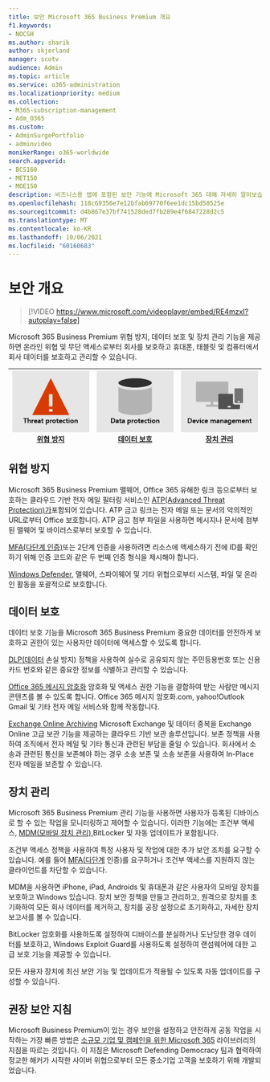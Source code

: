 ```yaml
---
title: 보안 Microsoft 365 Business Premium 개요
f1.keywords:
- NOCSH
ms.author: sharik
author: skjerland
manager: scotv
audience: Admin
ms.topic: article
ms.service: o365-administration
ms.localizationpriority: medium
ms.collection:
- M365-subscription-management
- Adm_O365
ms.custom:
- AdminSurgePortfolio
- adminvideo
monikerRange: o365-worldwide
search.appverid:
- BCS160
- MET150
- MOE150
description: 비즈니스용 앱에 포함된 보안 기능에 Microsoft 365 대해 자세히 알아보습니다.
ms.openlocfilehash: 118c69356e7e12bfab69770f6ee1dc15bd58525e
ms.sourcegitcommit: d4b867e37bf741528ded7fb289e4f6847228d2c5
ms.translationtype: MT
ms.contentlocale: ko-KR
ms.lasthandoff: 10/06/2021
ms.locfileid: "60160683"
---
```

# <a name="overview-of-security"></a>보안 개요

> [!VIDEO https://www.microsoft.com/videoplayer/embed/RE4mzxI?autoplay=false]

Microsoft 365 Business Premium 위협 방지, 데이터 보호 및 장치 관리 기능을 제공하면 온라인 위협 및 무단 액세스로부터 회사를 보호하고 휴대폰, 태블릿 및 컴퓨터에서 회사 데이터를 보호하고 관리할 수 있습니다.

|![위협 방지.](../media/m365-business-security-threat-protection.png)<br/>[위협 방지](#threat-protection)|![클라이언트와 공동 작업](../media/m365-business-security-data-protection.png) <br/>[데이터 보호](#data-protection) | ![장치 관리](../media/m365-business-security-device-management.png) <br/>[장치 관리](#device-management) |
|--|--|--|

## <a name="threat-protection"></a>위협 방지

Microsoft 365 Business Premium 맬웨어, Office 365 유해한 링크 등으로부터 보호하는 클라우드 기반 전자 메일 필터링 서비스인 [ATP(Advanced Threat Protection)가](safe-links.md)포함되어 있습니다. ATP 금고 링크는 전자 메일 또는 문서의 악의적인 URL로부터 Office 보호합니다. ATP 금고 첨부 파일을 사용하면 메시지나 문서에 첨부된 맬웨어 및 바이러스로부터 보호할 수 있습니다.

[MFA(다단계 인증)](turn-on-mfa.md)또는 2단계 인증을 사용하려면 리소스에 액세스하기 전에 ID를 확인하기 위해 인증 코드와 같은 두 번째 인증 형식을 제시해야 합니다.

[Windows Defender,](/windows/security/threat-protection/overview-of-threat-mitigations-in-windows-10) 맬웨어, 스파이웨어 및 기타 위협으로부터 시스템, 파일 및 온라인 활동을 포괄적으로 보호합니다.

## <a name="data-protection"></a>데이터 보호

데이터 보호 기능을 Microsoft 365 Business Premium 중요한 데이터를 안전하게 보호하고 권한이 있는 사용자만 데이터에 액세스할 수 있도록 합니다.

[DLP(데이터](set-up-dlp.md) 손실 방지) 정책을 사용하여 실수로 공유되지 않는 주민등용번호 또는 신용 카드 번호와 같은 중요한 정보를 식별하고 관리할 수 있습니다.

[Office 365 메시지 암호화](/microsoft-365/compliance/ome) 암호화 및 액세스 권한 기능을 결합하여 받는 사람만 메시지 콘텐츠를 볼 수 있도록 합니다. Office 365 메시지 암호화.com, yahoo!Outlook Gmail 및 기타 전자 메일 서비스와 함께 작동합니다.

[Exchange Online Archiving](/office365/servicedescriptions/exchange-online-archiving-service-description/exchange-online-archiving-service-description) Microsoft Exchange 및 데이터 중복을 Exchange Online 고급 보관 기능을 제공하는 클라우드 기반 보관 솔루션입니다. 보존 정책을 사용하여 조직에서 전자 메일 및 기타 통신과 관련된 부담을 줄일 수 있습니다. 회사에서 소송과 관련된 통신을 보존해야 하는 경우 소송 보존 및 소송 보존을 사용하여 In-Place 전자 메일을 보존할 수 있습니다.

## <a name="device-management"></a>장치 관리

Microsoft 365 Business Premium 관리 기능을 사용하면 사용자가 등록된 디바이스로 할 수 있는 작업을 모니터링하고 제어할 수 있습니다. 이러한 기능에는 조건부 액세스, [MDM(모바일 장치 관리),](/microsoft-365/admin/basic-mobility-security/manage-enrolled-devices)BitLocker 및 자동 업데이트가 포함됩니다.

조건부 액세스 정책을 사용하여 특정 사용자 및 작업에 대한 추가 보안 조치를 요구할 수 있습니다. 예를 들어 [MFA(다단계](/microsoft-365/business-video/turn-on-mfa) 인증)를 요구하거나 조건부 액세스를 지원하지 않는 클라이언트를 차단할 수 있습니다.

MDM을 사용하면 iPhone, iPad, Androids 및 휴대폰과 같은 사용자의 모바일 장치를 보호하고 Windows 있습니다. 장치 보안 정책을 만들고 관리하고, 원격으로 장치를 초기화하여 모든 회사 데이터를 제거하고, 장치를 공장 설정으로 초기화하고, 자세한 장치 보고서를 볼 수 있습니다.

BitLocker 암호화를 사용하도록 설정하여 디바이스를 분실하거나 도난당한 경우 데이터를 보호하고, Windows Exploit Guard를 사용하도록 설정하여 랜섬웨어에 대한 고급 보호 기능을 제공할 수 있습니다.

모든 사용자 장치에 최신 보안 기능 및 업데이트가 적용될 수 있도록 자동 업데이트를 구성할 수 있습니다.

## <a name="recommended-security-guidance"></a>권장 보안 지침

Microsoft Business Premium이 있는 경우 보안을 설정하고 안전하게 공동 작업을 시작하는 가장 빠른 방법은 [소규모 기업 및 캠페인을 위한 Microsoft 365](../campaigns/index.md) 라이브러리의 지침을 따르는 것입니다. 이 지침은 Microsoft Defending Democracy 팀과 협력하여 정교한 해커가 시작한 사이버 위협으로부터 모든 중소기업 고객을 보호하기 위해 개발되었습니다.

